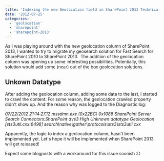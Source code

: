 ```yaml
---
title: 'Indexing the new Geolocation field in SharePoint 2013 Technical preview is not possible'
date: '2012-07-25'
categories:
  - 'geolocation'
  - 'sharepoint'
  - 'sharepoint-2013'
---
```


As I was playing around with the new geolocation column of SharePoint 2013, I wanted to try to migrate my geosearch solution for Fast Search for SharePoint 2010 to SharePoint 2013.  The addition of the geolocation column was opening up some interesting possibilities. Potentially, this solution would add some (near) out of the box geolocation solutions.

## Unkown Datatype

After adding the geolocation column, adding some data to the last, I started to crawl the content. For some reason, the geolocation crawled property didn't show up. And the reason why was logged to the Diagnostic log:

_07/22/2012 21:14:27.12 mssdmn.exe (0x22BC) 0x1088 SharePoint Server Search Connectors:SharePoint dvs3 High Unknown datatype Geolocation \[sts3util.cxx:6498\] search\\native\\gather\\protocols\\sts3\\sts3util.cxx_

Apparently, the logic to index a geolocation column, hasn't been implemented yet. Let's hope it will be implemented when SharePoint 2013 will get released!

Expect some blogposts with a workaround for this issue soonish :D
